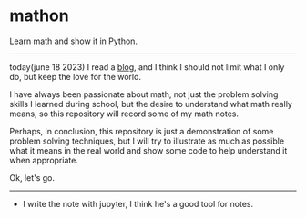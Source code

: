 # mathon
Learn math and show it in Python.

---

today(june 18 2023) I read a [blog](https://catcoding.me/p/redis-antriez), and I think I should not limit what I only do, but keep the love for the world.

I have always been passionate about math, not just the problem solving skills I learned during school, but the desire to understand what math really means, so this repository will record some of my math notes.

Perhaps, in conclusion, this repository is just a demonstration of some problem solving techniques, but I will try to illustrate as much as possible what it means in the real world and show some code to help understand it when appropriate.

Ok, let's go.

---

- I write the note with jupyter, I think he's a good tool for notes.